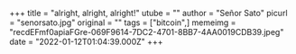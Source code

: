 +++
title = "alright, alright, alright!"
utube = ""
author = "Señor Sato"
picurl = "senorsato.jpg"
original = ""
tags = ["bitcoin",]
memeimg = "recdEFmf0apiaFGre-069F9614-7DC2-4701-8BB7-4AA0019CDB39.jpeg"
date = "2022-01-12T01:04:39.000Z"
+++